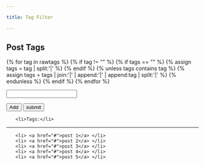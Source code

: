```yaml
---

title: Tag Filter

---
```


<h2>Post Tags</h2>
<ul id="postTags" style="display:none">
{% assign rawtags = "" %}
{% for post in site.posts %}
  {% assign ttags = post.tags | join:'|' | append:'|' %}
  {% assign rawtags = rawtags | append:ttags %}
<li class="post">
<a href ="{{ post.url }}"> {{ post.title }} </a>
  {% for tagName in post.tags %}
<a href='/tags?tagName={{ tagName }}'><i class='glyphicon glyphicon-tag'></i>{{ tagName }}</a>
  {% endfor %}
</li>
{% endfor %}
{% for post in site.pages %}
  {% assign ttags = post.tags | join:'|' | append:'|' %}
  {% assign rawtags = rawtags | append:ttags %}
<li class="page"> 
<a href ="{{ post.url }}"> {{ post.title }} </a>
  {% for tagName in post.tags %}
<a href='/tags?tagName={{ tagName }}'><i class='glyphicon glyphicon-tag'></i>{{ tagName }}</a>
  {% endfor %}
</li>
{% endfor %}
{% assign rawtags = rawtags | split:'|' | sort %}
</ul>

{% for tag in rawtags %}
  {% if tag != "" %}
    {% if tags == "" %}
      {% assign tags = tag | split:'|' %}
    {% endif %}
    {% unless tags contains tag %}
      {% assign tags = tags | join:'|' | append:'|' | append:tag | split:'|' %}
    {% endunless %}
  {% endif %}
{% endfor %}

<datalist id="tagDataList">
{% for tagName in tags %}
<option value="{{ tagName }}" />
{% endfor %}
</datalist>

<input type="text" id="tagInput" list="tagDataList">
</input>

<button id="butAdd" >Add</button>
<button id="submit" >submit</button>

<ul id="filterTags" >

    <li>Tags:</li>

</ul>

<hr>

<ul id="results">

    <li> <a href="#">post 1</a> </li>
    <li> <a href="#">post 2</a> </li>
    <li> <a href="#">post 3</a> </li>
    <li> <a href="#">post 4</a> </li>
    <li> <a href="#">post 5</a> </li>

</ul>

<style>

    #filterTags > li {
        display: inline;
        padding: 8px;
    }

</style>

<script >

    let dict = {};

    let tagInput = document.getElementById("tagInput");
        let submit = document.getElementById("submit");
        let butAdd = document.getElementById("butAdd");
        let filterTags = document.getElementById("filterTags");
        let result = document.getElementById("results");
        let tags = document.getElementsByClassName("tag");

        butAdd.addEventListener("click", (event) => {
            console.log("click");
            if(tagInput.value==="") {
                return;
            }
            let li = document.createElement("li");
            let liText = document.createTextNode(tagInput.value);
            li.appendChild(liText);
            li.addEventListener("click", tagEventHandler);
            filterTags.appendChild(li);
            tagInput.value = "";

            result.innerHTML = "";
            let lis = filterTag.findElementsByTagName("li");
            var res=[];
            for(var i = 1; i< lis.lenght; i++) {
                let tag = lis[i].textContent;
                let arr = dict[tag];
                res = intersect(arr, res);
            }
            for(let item of res) {
                result.appendChild(createPostWithLink(item.title, item.url));
            }

        });


        function createPostWithLink(title, link) {
            let li = document.createElement("li");
            li.classList.add("post");
            li.innerHTML='<a href="' + link + '" >' + title + '</a>';
            return li;
        }

        function tagEventHandler() {
            console.log(this+"tag")
            this.remove();
        }

        function parseData() {
            let pages = document.getElementsByClassName("page");
            for(let page of pages) {

                let as = page.getElementsByTagName("a");
                if(as.length == 0) {
                    continue;
                }
                let postUrl = as[0].href;
                let postTitle = as[0].textContent;

                for(var i = 1; i < as.length; i++) {
                    let a = as[i];
                    let href = a.href;
                    let tagText = a.textContent;
                    if (dict[tagText] == undefined ) {
                        dict[tagText] = [];
                    }
                    dict[tagText].push({
                        "title": postTitle,
                        "url": postUrl
                    });
                }
            }
        }
    function intersect(a, b) {
        var setA = new Set(a);
        var setB = new Set(b);
        var intersection = new Set([...setA].filter(x => setB.has(x)));
        return Array.from(intersection);
    }

    parseData();

</script>
